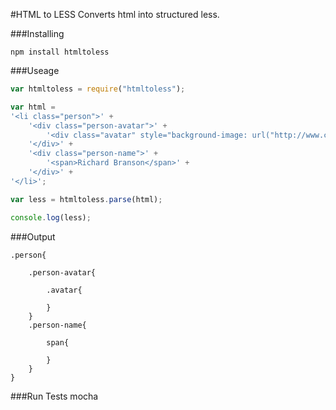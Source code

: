 #HTML to LESS
Converts html into structured less.

###Installing

    npm install htmltoless

###Useage

```javascript
var htmltoless = require("htmltoless");

var html =
'<li class="person">' +
    '<div class="person-avatar">' +
        '<div class="avatar" style="background-image: url("http://www.conferenceiq.com/media/avatars/963/avatar-original-bpfull.jpg");"></div>' +
    '</div>' +
    '<div class="person-name">' +
        '<span>Richard Branson</span>' +
    '</div>' +
'</li>';

var less = htmltoless.parse(html);

console.log(less);
```

###Output

```less
.person{

	.person-avatar{

		.avatar{

		}
	}
	.person-name{

		span{

		}
	}
}
```

###Run Tests
    mocha
